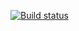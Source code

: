 [![Build status](https://ci.appveyor.com/api/projects/status/0403doe4nbrxlj46?svg=true)](https://ci.appveyor.com/project/Oleg50sev/test-api-ci)